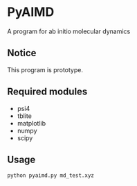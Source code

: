 # PyAIMD
A program for ab initio molecular dynamics 

## Notice
This program is prototype.

## Required modules
 - psi4
 - tblite
 - matplotlib
 - numpy
 - scipy

## Usage
```
python pyaimd.py md_test.xyz
```
